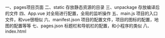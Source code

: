 一、pages项目页面
二、static
    存放静态资源的目录
三、unpackage
    存放编译后的文件
四、App.vue
    对全局进行配置，全局的监听操作
五、main.js
    项目的入口文件，和vue很相似
六、manifest.json
    项目的配置文件，项目的图标的配置，地图的配置等等
七、pages.json
    标题栏和导航栏的配置，和小程序的类似
八、index.html
